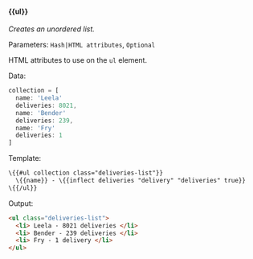#### \{{ul}}
_Creates an unordered list._

Parameters: `Hash|HTML attributes`, `Optional`

HTML attributes to use on the `ul` element.

Data:

```javascript
collection = [
  name: 'Leela'
  deliveries: 8021,
  name: 'Bender'
  deliveries: 239,
  name: 'Fry'
  deliveries: 1
]
```

Template:

```html
\{{#ul collection class="deliveries-list"}}
  \{{name}} - \{{inflect deliveries "delivery" "deliveries" true}}
\{{/ul}}
```

Output:

```html
<ul class="deliveries-list">
  <li> Leela - 8021 deliveries </li>
  <li> Bender - 239 deliveries </li>
  <li> Fry - 1 delivery </li>
</ul>
```
